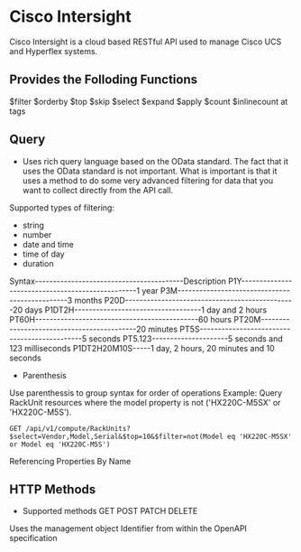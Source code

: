 # Cisco Intersight

Cisco Intersight is a cloud based RESTful API used to manage Cisco UCS and Hyperflex systems. 

## Provides the Folloding Functions
$filter
$orderby
$top
$skip
$select
$expand
$apply
$count
$inlinecount
at
tags


## Query

- Uses rich query language based on the OData standard. The fact that it uses the OData standard is not important. What is important is that it uses a method to do some very advanced filtering for data that you want to collect directly from the API call. 

Supported types of filtering:
- string
- number
- date and time
- time of day
- duration


Syntax-----------------------------------------Description
P1Y-------------------------------------------------1 year
P3M-----------------------------------------------3 months
P20D-----------------------------------------------20 days
P1DT2H-----------------------------------1 day and 2 hours
PT60H---------------------------------------------60 hours
PT20M-------------------------------------------20 minutes
PT5S---------------------------------------------5 seconds
PT5.123---------------------5 seconds and 123 milliseconds
P1DT2H20M10S-----1 day, 2 hours, 20 minutes and 10 seconds

- Parenthesis

Use parenthessis to group syntax for order of operations
Example: Query RackUnit resources where the model property is not ('HX220C-M5SX' or 'HX220C-M5S').

`GET /api/v1/compute/RackUnits?$select=Vendor,Model,Serial&$top=10&$filter=not(Model eq 'HX220C-M5SX' or Model eq 'HX220C-M5S')`

Referencing Properties By Name

## HTTP Methods

- Supported methods
GET
POST
PATCH
DELETE

Uses the management object Identifier from within the OpenAPI specification
